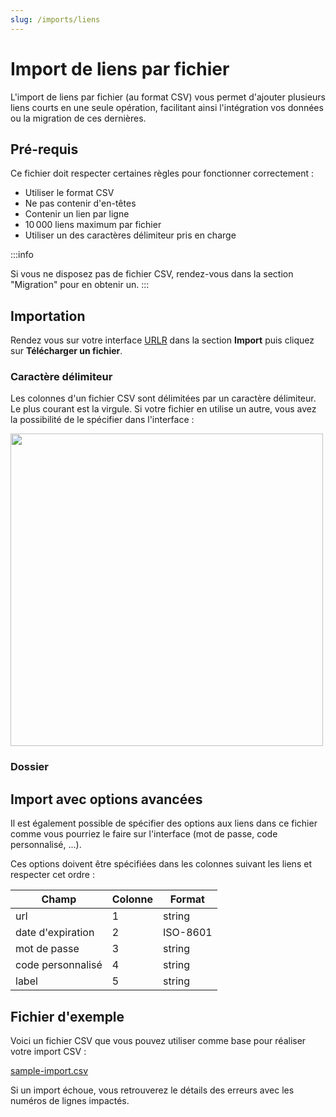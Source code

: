 ```yaml
---
slug: /imports/liens
---
```


# Import de liens par fichier

L'import de liens par fichier (au format CSV) vous permet d'ajouter plusieurs liens courts en une seule opération, facilitant ainsi l'intégration vos données ou la migration de ces dernières.

## Pré-requis

Ce fichier doit respecter certaines règles pour fonctionner correctement :

- Utiliser le format CSV
- Ne pas contenir d'en-têtes
- Contenir un lien par ligne
- 10 000 liens maximum par fichier
- Utiliser un des caractères délimiteur pris en charge

:::info

Si vous ne disposez pas de fichier CSV, rendez-vous dans la section "Migration" pour en obtenir un.
:::

## Importation

Rendez vous sur votre interface [URLR](https://urlr.me/app/?r=import_links) dans la section **Import** puis cliquez sur **Télécharger un fichier**.

### Caractère délimiteur

Les colonnes d'un fichier CSV sont délimitées par un caractère délimiteur.
Le plus courant est la virgule. Si votre fichier en utilise un autre, vous avez la possibilité de le spécifier dans l'interface :

<img src="/img/docs/import/delimiter.png" width="500" />

### Dossier

## Import avec options avancées

Il est également possible de spécifier des options aux liens dans ce fichier comme vous pourriez le faire sur l'interface (mot de passe, code personnalisé, ...).

Ces options doivent être spécifiées dans les colonnes suivant les liens et respecter cet ordre :

| Champ | Colonne | Format
|---|---|---|
| url | 1 | string |
| date d'expiration | 2 | ISO-8601 |
| mot de passe | 3 | string |
| code personnalisé | 4 | string |
| label | 5 | string |

## Fichier d'exemple

Voici un fichier CSV que vous pouvez utiliser comme base pour réaliser votre import CSV :

[sample-import.csv](/csv/import/sample-import.csv)

Si un import échoue, vous retrouverez le détails des erreurs avec les numéros de lignes impactés.